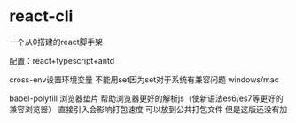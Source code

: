 # react-cli

一个从0搭建的react脚手架 

配置：react+typescript+antd


cross-env设置环境变量 不能用set因为set对于系统有兼容问题 windows/mac 


babel-polyfill 浏览器垫片 帮助浏览器更好的解析js（使新语法es6/es7等更好的兼容浏览器） 直接引入会影响打包速度  可以放到公共打包文件 但是这版还没有加 
